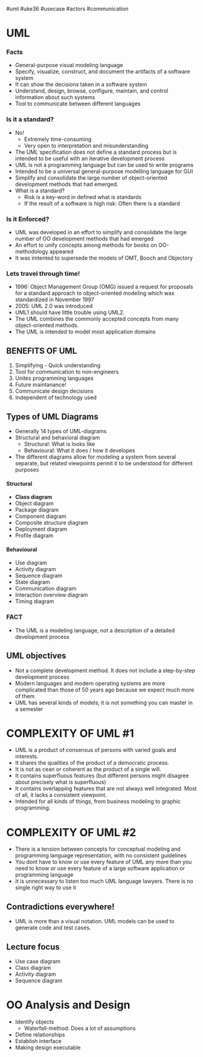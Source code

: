 #uml #uke36 #usecase #actors #communication


# UML

### Facts
- General-purpose visual modeling language
- Specify, visualize, construct, and document the artifacts of a software system
- It can show the decisions taken in a software system
- Understand, design, browse, configure, maintain, and control information about such systems
- Tool to communicate between different languages

### Is it a standard?
- No!
	- Extremely time-consuming
	- Very open to interpretation and misunderstanding
- The UML specification does not define a standard process but is intended to be useful with an iterative development process
- UML is not a programming language but can be used to write programs
- Intended to be a universal general-purpose modelling language for GUI
- Simplify and consolidate the large number of object-oriented development methods that had emerged.
- What is a standard?
	- Risk is a key-word in defined what is standards
	- If the result of a software is high risk: Often there is a standard


### Is it Enforced?
- UML was developed in an effort to simplify and consolidate the large number of OO development methods that had emerged
- An effort to unify concepts among methods for books on OO-methodology appeared
- It was imtented to supersede the models of OMT, Booch and Objectory


### Lets travel through time!
- 1996: Object Management Group (OMG) issued a request for proposals for a standard approach to object-oriented modeling which was standardized in November 1997
- 2005: UML 2.0 was introduced
- UML1 should have little trouble using UML2.
- The UML combines the commonly accepted concepts from many object-oriented methods.
- The UML is intended to model most application domains


## BENEFITS OF UML
1. Simplifying - Quick understanding
2. Tool for communication to non-engineers
3. Unites programming languages
4. Future maintanance!
5. Communicate design decisions
6. Independent of technology used

## Types of UML Diagrams
- Generally 14 types of UML-diagrams
- Structural and behavioral diagram
	- Structural: What is looks like
	- Behavioural: What it does / how it developes
- The different diagrams allow for modeling a system from several separate, but related viewpoints permit it to be understood for different purposes



#### Structural
- <b>Class diagram</b>
- Object diagram
- Package diagram
- Component diagram
- Composite structure diagram
- Deployment diagram
- Profile diagram

#### Behavioural
- Use diagram
- Activity diagram
- Sequence diagram
- State diagram
- Communication diagram
- Interaction overview diagram
- Timing diagram


### FACT
- The UML is a modeling language, not a description of a detailed development process

## UML objectives
- Not a complete development method. It does not include a step-by-step development process
- Modern languages and modern operating systems are more complicated than those of 50 years ago because we expect much more of them
- UML has several kinds of models; it is not something you can master in a semester


# COMPLEXITY OF UML #1
- UML is a product of consensus of persons with varied goals and interests.
- It shares the qualities of the product of a democratic process.
- It is not as cean or coherent as the product of a single will.
- It contains superfluous features (but different persons might disagree about precisely what is superfluous)
- It contains overlapping features that are not always well integrated. Most of all, it lacks a consistent viewpoint.
- Intended for all kinds of things, from business modeling to graphic programming.

# COMPLEXITY OF UML #2
- There is a tension between concepts for conceptual modeling and programming language representation, with no consistent guidelines
- You dont have to know or use every feature of UML any more than you need to know or use every feature of a large software application or programming language
- It is unnecessary to listen too much UML language lawyers. There is no single right way to use it

## Contradictions everywhere!
- UML is more than a visual notation. UML models can be used to generate code and test cases.


## Lecture focus
- Use case diagram
- Class diagram
- Activity diagram
- Sequence diagram

# OO Analysis and Design
- Identify objects
	- Waterfall-method: Does a lot of assumptions
- Define relationships
- Establish interface
- Making design executable

